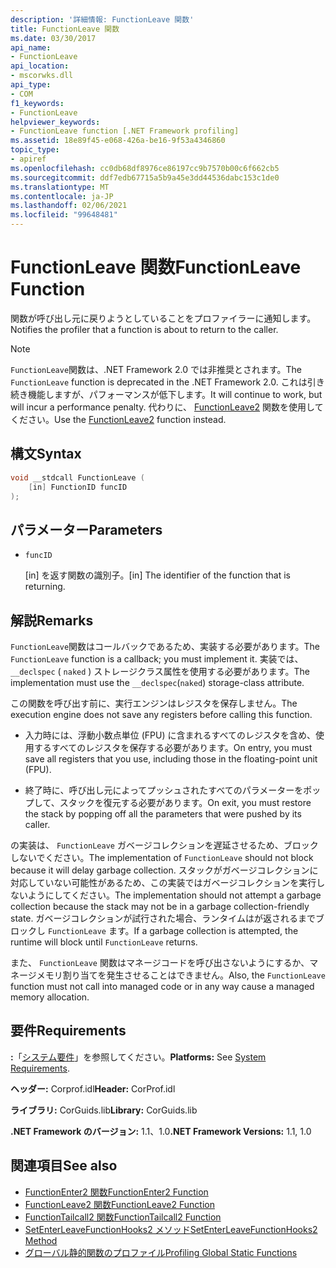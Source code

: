 ```yaml
---
description: '詳細情報: FunctionLeave 関数'
title: FunctionLeave 関数
ms.date: 03/30/2017
api_name:
- FunctionLeave
api_location:
- mscorwks.dll
api_type:
- COM
f1_keywords:
- FunctionLeave
helpviewer_keywords:
- FunctionLeave function [.NET Framework profiling]
ms.assetid: 18e89f45-e068-426a-be16-9f53a4346860
topic_type:
- apiref
ms.openlocfilehash: cc0db68df8976ce86197cc9b7570b00c6f662cb5
ms.sourcegitcommit: ddf7edb67715a5b9a45e3dd44536dabc153c1de0
ms.translationtype: MT
ms.contentlocale: ja-JP
ms.lasthandoff: 02/06/2021
ms.locfileid: "99648481"
---
```

# <a name="functionleave-function"></a><span data-ttu-id="66527-103">FunctionLeave 関数</span><span class="sxs-lookup"><span data-stu-id="66527-103">FunctionLeave Function</span></span>

<span data-ttu-id="66527-104">関数が呼び出し元に戻りようとしていることをプロファイラーに通知します。</span><span class="sxs-lookup"><span data-stu-id="66527-104">Notifies the profiler that a function is about to return to the caller.</span></span>  
  
> [!NOTE]
> <span data-ttu-id="66527-105">`FunctionLeave`関数は、.NET Framework 2.0 では非推奨とされます。</span><span class="sxs-lookup"><span data-stu-id="66527-105">The `FunctionLeave` function is deprecated in the .NET Framework 2.0.</span></span> <span data-ttu-id="66527-106">これは引き続き機能しますが、パフォーマンスが低下します。</span><span class="sxs-lookup"><span data-stu-id="66527-106">It will continue to work, but will incur a performance penalty.</span></span> <span data-ttu-id="66527-107">代わりに、 [FunctionLeave2](functionleave2-function.md) 関数を使用してください。</span><span class="sxs-lookup"><span data-stu-id="66527-107">Use the [FunctionLeave2](functionleave2-function.md) function instead.</span></span>  
  
## <a name="syntax"></a><span data-ttu-id="66527-108">構文</span><span class="sxs-lookup"><span data-stu-id="66527-108">Syntax</span></span>  
  
```cpp  
void __stdcall FunctionLeave (  
    [in] FunctionID funcID  
);  
```  
  
## <a name="parameters"></a><span data-ttu-id="66527-109">パラメーター</span><span class="sxs-lookup"><span data-stu-id="66527-109">Parameters</span></span>

- `funcID`

  <span data-ttu-id="66527-110">\[in] を返す関数の識別子。</span><span class="sxs-lookup"><span data-stu-id="66527-110">\[in] The identifier of the function that is returning.</span></span>

## <a name="remarks"></a><span data-ttu-id="66527-111">解説</span><span class="sxs-lookup"><span data-stu-id="66527-111">Remarks</span></span>  

 <span data-ttu-id="66527-112">`FunctionLeave`関数はコールバックであるため、実装する必要があります。</span><span class="sxs-lookup"><span data-stu-id="66527-112">The `FunctionLeave` function is a callback; you must implement it.</span></span> <span data-ttu-id="66527-113">実装では、 `__declspec` ( `naked` ) ストレージクラス属性を使用する必要があります。</span><span class="sxs-lookup"><span data-stu-id="66527-113">The implementation must use the `__declspec`(`naked`) storage-class attribute.</span></span>  
  
 <span data-ttu-id="66527-114">この関数を呼び出す前に、実行エンジンはレジスタを保存しません。</span><span class="sxs-lookup"><span data-stu-id="66527-114">The execution engine does not save any registers before calling this function.</span></span>  
  
- <span data-ttu-id="66527-115">入力時には、浮動小数点単位 (FPU) に含まれるすべてのレジスタを含め、使用するすべてのレジスタを保存する必要があります。</span><span class="sxs-lookup"><span data-stu-id="66527-115">On entry, you must save all registers that you use, including those in the floating-point unit (FPU).</span></span>  
  
- <span data-ttu-id="66527-116">終了時に、呼び出し元によってプッシュされたすべてのパラメーターをポップして、スタックを復元する必要があります。</span><span class="sxs-lookup"><span data-stu-id="66527-116">On exit, you must restore the stack by popping off all the parameters that were pushed by its caller.</span></span>  
  
 <span data-ttu-id="66527-117">の実装は、 `FunctionLeave` ガベージコレクションを遅延させるため、ブロックしないでください。</span><span class="sxs-lookup"><span data-stu-id="66527-117">The implementation of `FunctionLeave` should not block because it will delay garbage collection.</span></span> <span data-ttu-id="66527-118">スタックがガベージコレクションに対応していない可能性があるため、この実装ではガベージコレクションを実行しないようにしてください。</span><span class="sxs-lookup"><span data-stu-id="66527-118">The implementation should not attempt a garbage collection because the stack may not be in a garbage collection-friendly state.</span></span> <span data-ttu-id="66527-119">ガベージコレクションが試行された場合、ランタイムはが返されるまでブロックし `FunctionLeave` ます。</span><span class="sxs-lookup"><span data-stu-id="66527-119">If a garbage collection is attempted, the runtime will block until `FunctionLeave` returns.</span></span>  
  
 <span data-ttu-id="66527-120">また、 `FunctionLeave` 関数はマネージコードを呼び出さないようにするか、マネージメモリ割り当てを発生させることはできません。</span><span class="sxs-lookup"><span data-stu-id="66527-120">Also, the `FunctionLeave` function must not call into managed code or in any way cause a managed memory allocation.</span></span>  
  
## <a name="requirements"></a><span data-ttu-id="66527-121">要件</span><span class="sxs-lookup"><span data-stu-id="66527-121">Requirements</span></span>  

 <span data-ttu-id="66527-122">**:**「[システム要件](../../get-started/system-requirements.md)」を参照してください。</span><span class="sxs-lookup"><span data-stu-id="66527-122">**Platforms:** See [System Requirements](../../get-started/system-requirements.md).</span></span>  
  
 <span data-ttu-id="66527-123">**ヘッダー:** Corprof.idl</span><span class="sxs-lookup"><span data-stu-id="66527-123">**Header:** CorProf.idl</span></span>  
  
 <span data-ttu-id="66527-124">**ライブラリ:** CorGuids.lib</span><span class="sxs-lookup"><span data-stu-id="66527-124">**Library:** CorGuids.lib</span></span>  
  
 <span data-ttu-id="66527-125">**.NET Framework のバージョン:** 1.1、1.0</span><span class="sxs-lookup"><span data-stu-id="66527-125">**.NET Framework Versions:** 1.1, 1.0</span></span>  
  
## <a name="see-also"></a><span data-ttu-id="66527-126">関連項目</span><span class="sxs-lookup"><span data-stu-id="66527-126">See also</span></span>

- [<span data-ttu-id="66527-127">FunctionEnter2 関数</span><span class="sxs-lookup"><span data-stu-id="66527-127">FunctionEnter2 Function</span></span>](functionenter2-function.md)
- [<span data-ttu-id="66527-128">FunctionLeave2 関数</span><span class="sxs-lookup"><span data-stu-id="66527-128">FunctionLeave2 Function</span></span>](functionleave2-function.md)
- [<span data-ttu-id="66527-129">FunctionTailcall2 関数</span><span class="sxs-lookup"><span data-stu-id="66527-129">FunctionTailcall2 Function</span></span>](functiontailcall2-function.md)
- [<span data-ttu-id="66527-130">SetEnterLeaveFunctionHooks2 メソッド</span><span class="sxs-lookup"><span data-stu-id="66527-130">SetEnterLeaveFunctionHooks2 Method</span></span>](icorprofilerinfo2-setenterleavefunctionhooks2-method.md)
- [<span data-ttu-id="66527-131">グローバル静的関数のプロファイル</span><span class="sxs-lookup"><span data-stu-id="66527-131">Profiling Global Static Functions</span></span>](profiling-global-static-functions.md)
